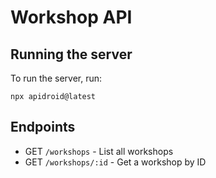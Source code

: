 # Workshop API

## Running the server

To run the server, run:

```shell
npx apidroid@latest
```

## Endpoints

- GET `/workshops` - List all workshops
- GET `/workshops/:id` - Get a workshop by ID
